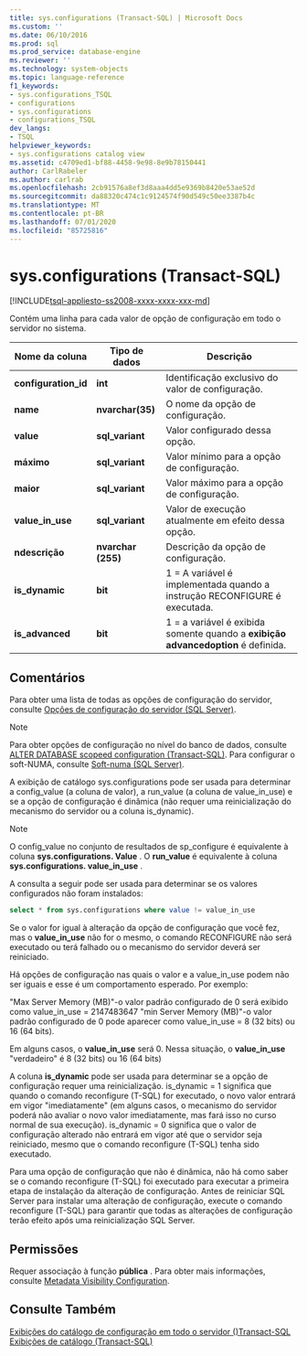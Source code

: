 ```yaml
---
title: sys.configurations (Transact-SQL) | Microsoft Docs
ms.custom: ''
ms.date: 06/10/2016
ms.prod: sql
ms.prod_service: database-engine
ms.reviewer: ''
ms.technology: system-objects
ms.topic: language-reference
f1_keywords:
- sys.configurations_TSQL
- configurations
- sys.configurations
- configurations_TSQL
dev_langs:
- TSQL
helpviewer_keywords:
- sys.configurations catalog view
ms.assetid: c4709ed1-bf88-4458-9e98-8e9b78150441
author: CarlRabeler
ms.author: carlrab
ms.openlocfilehash: 2cb91576a8ef3d8aaa4dd5e9369b8420e53ae52d
ms.sourcegitcommit: da88320c474c1c9124574f90d549c50ee3387b4c
ms.translationtype: MT
ms.contentlocale: pt-BR
ms.lasthandoff: 07/01/2020
ms.locfileid: "85725816"
---
```

# <a name="sysconfigurations-transact-sql"></a>sys.configurations (Transact-SQL)
[!INCLUDE[tsql-appliesto-ss2008-xxxx-xxxx-xxx-md](../../includes/applies-to-version/sqlserver.md)]

  Contém uma linha para cada valor de opção de configuração em todo o servidor no sistema.  

|Nome da coluna|Tipo de dados|Descrição|  
|-----------------|---------------|-----------------|  
|**configuration_id**|**int**|Identificação exclusivo do valor de configuração.|  
|**name**|**nvarchar(35)**|O nome da opção de configuração.|  
|**value**|**sql_variant**|Valor configurado dessa opção.|  
|**máximo**|**sql_variant**|Valor mínimo para a opção de configuração.|  
|**maior**|**sql_variant**|Valor máximo para a opção de configuração.|  
|**value_in_use**|**sql_variant**|Valor de execução atualmente em efeito dessa opção.|  
|**ndescrição**|**nvarchar (255)**|Descrição da opção de configuração.|  
|**is_dynamic**|**bit**|1 = A variável é implementada quando a instrução RECONFIGURE é executada.|  
|**is_advanced**|**bit**|1 = a variável é exibida somente quando a **exibição advancedoption** é definida.|  
  
 ## <a name="remarks"></a>Comentários
  Para obter uma lista de todas as opções de configuração do servidor, consulte [Opções de configuração do servidor &#40;SQL Server&#41;](../../database-engine/configure-windows/server-configuration-options-sql-server.md).  
  
> [!NOTE]  
>  Para obter opções de configuração no nível do banco de dados, consulte [ALTER DATABASE scopeed configuration &#40;Transact-SQL&#41;](../../t-sql/statements/alter-database-scoped-configuration-transact-sql.md). Para configurar o soft-NUMA, consulte [Soft-numa &#40;SQL Server&#41;](../../database-engine/configure-windows/soft-numa-sql-server.md).  
 
A exibição de catálogo sys.configurations pode ser usada para determinar a config_value (a coluna de valor), a run_value (a coluna de value_in_use) e se a opção de configuração é dinâmica (não requer uma reinicialização do mecanismo do servidor ou a coluna is_dynamic).

> [!NOTE]
> O config_value no conjunto de resultados de sp_configure é equivalente à coluna **sys.configurations. Value** . O **run_value** é equivalente à coluna **sys.configurations. value_in_use** .

A consulta a seguir pode ser usada para determinar se os valores configurados não foram instalados:

```SQL
select * from sys.configurations where value != value_in_use
```

Se o valor for igual à alteração da opção de configuração que você fez, mas o **value_in_use** não for o mesmo, o comando RECONFIGURE não será executado ou terá falhado ou o mecanismo do servidor deverá ser reiniciado.

Há opções de configuração nas quais o valor e a value_in_use podem não ser iguais e esse é um comportamento esperado. Por exemplo:

"Max Server Memory (MB)"-o valor padrão configurado de 0 será exibido como value_in_use = 2147483647 "min Server Memory (MB)"-o valor padrão configurado de 0 pode aparecer como value_in_use = 8 (32 bits) ou 16 (64 bits). 

Em alguns casos, o **value_in_use** será 0. Nessa situação, o **value_in_use** "verdadeiro" é 8 (32 bits) ou 16 (64 bits)

A coluna **is_dynamic** pode ser usada para determinar se a opção de configuração requer uma reinicialização. is_dynamic = 1 significa que quando o comando reconfigure (T-SQL) for executado, o novo valor entrará em vigor "imediatamente" (em alguns casos, o mecanismo do servidor poderá não avaliar o novo valor imediatamente, mas fará isso no curso normal de sua execução). is_dynamic = 0 significa que o valor de configuração alterado não entrará em vigor até que o servidor seja reiniciado, mesmo que o comando reconfigure (T-SQL) tenha sido executado.

Para uma opção de configuração que não é dinâmica, não há como saber se o comando reconfigure (T-SQL) foi executado para executar a primeira etapa de instalação da alteração de configuração. Antes de reiniciar SQL Server para instalar uma alteração de configuração, execute o comando reconfigure (T-SQL) para garantir que todas as alterações de configuração terão efeito após uma reinicialização SQL Server. 
 
 
## <a name="permissions"></a>Permissões  
 Requer associação à função **pública** . Para obter mais informações, consulte [Metadata Visibility Configuration](../../relational-databases/security/metadata-visibility-configuration.md).  
  
## <a name="see-also"></a>Consulte Também  
 [Exibições do catálogo de configuração em todo o servidor &#40;&#41;Transact-SQL](../../relational-databases/system-catalog-views/server-wide-configuration-catalog-views-transact-sql.md)   
 [Exibições de catálogo &#40;Transact-SQL&#41;](../../relational-databases/system-catalog-views/catalog-views-transact-sql.md)  
  
  
